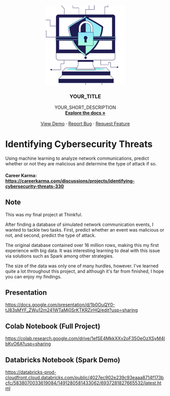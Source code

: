 <!-- PROJECT LOGO -->
<br />
<p align="center">
  <a href="https://github.com/github_username/repo_name">
    <img src="images/cybersecurity.png" alt="Logo" width="250" height="250">
  </a>

  <h3 align="center">YOUR_TITLE</h3>

  <p align="center">
    YOUR_SHORT_DESCRIPTION
    <br />
    <a href="https://github.com/github_username/repo_name"><strong>Explore the docs »</strong></a>
    <br />
    <br />
    <a href="https://github.com/github_username/repo_name">View Demo</a>
    ·
    <a href="https://github.com/github_username/repo_name/issues">Report Bug</a>
    ·
    <a href="https://github.com/github_username/repo_name/issues">Request Feature</a>
  </p>
</p>

# Identifying Cybersecurity Threats
Using machine learning to analyze network communications, predict whether or not they are malicious and determine the type of attack if so.

#### Career Karma: https://careerkarma.com/discussions/projects/identifying-cybersecurity-threats-330

## Note
This was my final project at Thinkful. 

After finding a database of simulated network communication events, I wanted to tackle two tasks. First, predict whether an event was malicious or not, and second, predict the type of attack.

The original database contained over 16 million rows, making this my first experience with big data. It was interesting learning to deal with this issue via solutions such as Spark among other strategies.

The size of the data was only one of many hurdles, however. I've learned quite a lot throughout this project, and although it's far from finished, I hope you can enjoy my findings.

## Presentation
https://docs.google.com/presentation/d/1b0OuQY0-tJ83sMYF_ZWu12m241WTaMj0SrKTKRZirHQ/edit?usp=sharing

## Colab Notebook (Full Project)
https://colab.research.google.com/drive/1efSE4MkkXXv2oF35OeOzXSyM4IbKvO6A?usp=sharing

## Databricks Notebook (Spark Demo)
https://databricks-prod-cloudfront.cloud.databricks.com/public/4027ec902e239c93eaaa8714f173bcfc/5838070033619084/1491280581433062/6937281827665532/latest.html
